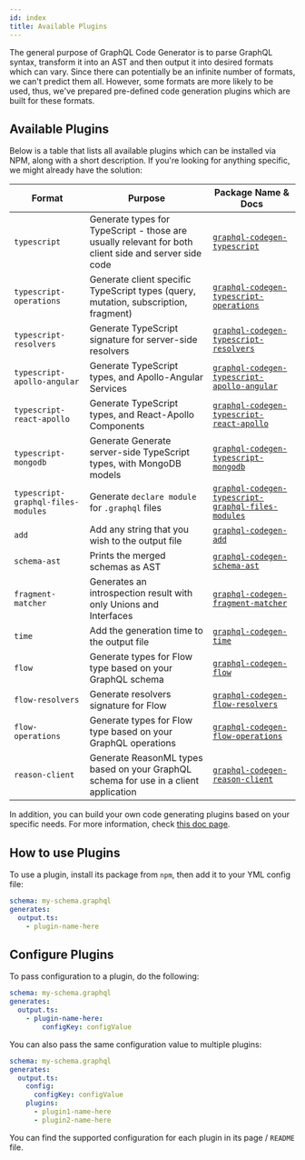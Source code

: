 ```yaml
---
id: index
title: Available Plugins
---
```


The general purpose of GraphQL Code Generator is to parse GraphQL syntax, transform it into an AST and then output it into desired formats which can vary. Since there can potentially be an infinite number of formats, we can't predict them all. However, some formats are more likely to be used, thus, we've prepared pre-defined code generation plugins which are built for these formats.

## Available Plugins

Below is a table that lists all available plugins which can be installed via NPM, along with a short description. If you're looking for anything specific, we might already have the solution:

| Format                             | Purpose                                                                                              | Package Name & Docs                                                                         |
| ---------------------------------- | ---------------------------------------------------------------------------------------------------- | ------------------------------------------------------------------------------------------- |
| `typescript`                       | Generate types for TypeScript - those are usually relevant for both client side and server side code | [`graphql-codegen-typescript`](./typescript.md)                                             |
| `typescript-operations`            | Generate client specific TypeScript types (query, mutation, subscription, fragment)                  | [`graphql-codegen-typescript-operations`](./typescript-operations.md)                       |
| `typescript-resolvers`             | Generate TypeScript signature for server-side resolvers                                              | [`graphql-codegen-typescript-resolvers`](./typescript-resolvers.md)                         |
| `typescript-apollo-angular`        | Generate TypeScript types, and Apollo-Angular Services                                               | [`graphql-codegen-typescript-apollo-angular`](./typescript-apollo-angular.md)               |
| `typescript-react-apollo`          | Generate TypeScript types, and React-Apollo Components                                               | [`graphql-codegen-typescript-react-apollo`](./typescript-react-apollo.md)                   |
| `typescript-mongodb`               | Generate Generate server-side TypeScript types, with MongoDB models                                  | [`graphql-codegen-typescript-mongodb`](./typescript-mongodb.md)                             |
| `typescript-graphql-files-modules` | Generate `declare module` for `.graphql` files                                                       | [`graphql-codegen-typescript-graphql-files-modules`](./typescript-graphql-files-modules.md) |
| `add`                              | Add any string that you wish to the output file                                                      | [`graphql-codegen-add`](./add.md)                                                           |
| `schema-ast`                       | Prints the merged schemas as AST                                                                     | [`graphql-codegen-schema-ast`](./schema-ast.md)                                             |
| `fragment-matcher`                 | Generates an introspection result with only Unions and Interfaces                                    | [`graphql-codegen-fragment-matcher`](./fragment-matcher.md)                                 |
| `time`                             | Add the generation time to the output file                                                           | [`graphql-codegen-time`](./time.md)                                                         |
| `flow`                             | Generate types for Flow type based on your GraphQL schema                                            | [`graphql-codegen-flow`](./flow.md)                                                         |
| `flow-resolvers`                   | Generate resolvers signature for Flow                                                                | [`graphql-codegen-flow-resolvers`](./flow-resolvers.md)                                     |
| `flow-operations`                  | Generate types for Flow type based on your GraphQL operations                                        | [`graphql-codegen-flow-operations`](./flow-operations.md)                                   |
| `reason-client`                    | Generate ReasonML types based on your GraphQL schema for use in a client application                 | [`graphql-codegen-reason-client`](./reason-client.md)                                       |

In addition, you can build your own code generating plugins based on your specific needs. For more information, check [this doc page](../custom-codegen/index).

## How to use Plugins

To use a plugin, install its package from `npm`, then add it to your YML config file:

```yml
schema: my-schema.graphql
generates:
  output.ts:
    - plugin-name-here
```

## Configure Plugins

To pass configuration to a plugin, do the following:

```yml
schema: my-schema.graphql
generates:
  output.ts:
    - plugin-name-here:
        configKey: configValue
```

You can also pass the same configuration value to multiple plugins:

```yml
schema: my-schema.graphql
generates:
  output.ts:
    config:
      configKey: configValue
    plugins:
      - plugin1-name-here
      - plugin2-name-here
```

You can find the supported configuration for each plugin in its page / `README` file.
